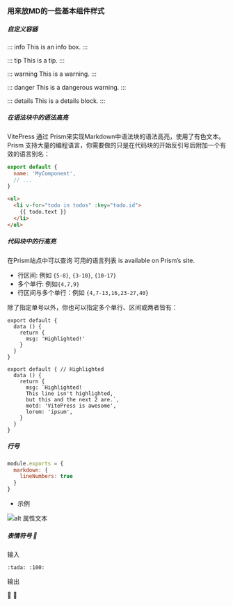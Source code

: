 ### 用来放MD的一些基本组件样式 

##### 自定义容器

::: info
This is an info box.
:::

::: tip
This is a tip.
:::

::: warning
This is a warning.
:::

::: danger
This is a dangerous warning.
:::

::: details
This is a details block.
:::
##### 在语法块中的语法高亮
VitePress 通过 Prism来实现Markdown中语法块的语法高亮，使用了有色文本。 Prism 支持大量的编程语言，你需要做的只是在代码块的开始反引号后附加一个有效的语言别名：
```js
export default {
  name: 'MyComponent',
  // ...
}
```

```html
<ul>
  <li v-for="todo in todos" :key="todo.id">
    {{ todo.text }}
  </li>
</ul>
```
##### 代码块中的行高亮
在Prism站点中可以查询 可用的语言列表 is available on Prism’s site.

- 行区间: 例如 `{5-8}`, `{3-10}`, `{10-17}`
- 多个单行: 例如`{4,7,9}`
- 行区间与多个单行：例如 `{4,7-13,16,23-27,40}`

除了指定单号以外，你也可以指定多个单行、区间或两者皆有：

```js{4}
export default {
  data () {
    return {
      msg: 'Highlighted!'
    }
  }
}
```

```js{1,4,6-7}
export default { // Highlighted
  data () {
    return {
      msg: `Highlighted!
      This line isn't highlighted,
      but this and the next 2 are.`,
      motd: 'VitePress is awesome',
      lorem: 'ipsum',
    }
  }
}
```

##### 行号

```js
module.exports = {
  markdown: {
    lineNumbers: true
  }
}
```

- 示例

![alt 属性文本](https://vitejs.cn/vitepress/assets/line-numbers-desktop.cc304762.png)

##### 表情符号 🎉

输入

```
:tada: :100:
```

输出

🎉 💯

